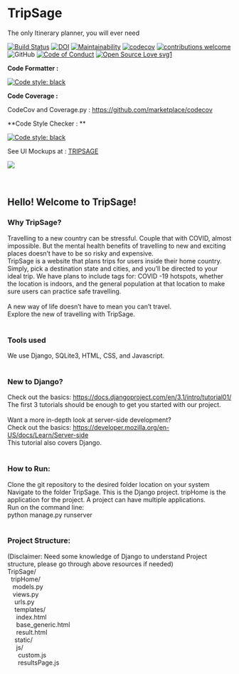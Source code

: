 # TripSage
The only Itinerary planner, you will ever need 

[![Build Status](https://travis-ci.com/akashsrikanth2310/TripSage.svg?branch=master)](https://travis-ci.com/akashsrikanth2310/TripSage)
[![DOI](https://zenodo.org/badge/299120263.svg)](https://zenodo.org/badge/latestdoi/299120263)
[![Maintainability](https://api.codeclimate.com/v1/badges/576c3ed7254e83498bcc/maintainability)](https://codeclimate.com/github/akashsrikanth2310/TripSage/maintainability)
[![codecov](https://codecov.io/gh/akashsrikanth2310/TripSage/branch/master/graph/badge.svg)](https://codecov.io/gh/akashsrikanth2310/TripSage)
[![contributions welcome](https://img.shields.io/badge/contributions-welcome-brightgreen.svg?style=flat)](https://github.com/akashsrikanth2310/TripSage/issues)
![GitHub](https://img.shields.io/github/license/TripSage/TripSage)
[![Code of Conduct](https://img.shields.io/badge/code-of%20conduct-green.svg)](https://github.com/akashsrikanth2310/TripSage/blob/master/CODE_OF_CONDUCT.md)
[![Open Source Love svg1](https://badges.frapsoft.com/os/v1/open-source.svg?v=103)](https://github.com/akashsrikanth2310/TripSage/blob/master/LICENSE)

**Code Formatter :**

[![Code style: black](https://img.shields.io/badge/code%20style-black-000000.svg)](https://github.com/psf/black) 

**Code Coverage :**

CodeCov and Coverage.py : https://github.com/marketplace/codecov

**Code Style Checker : **

[![Code style: black](https://img.shields.io/badge/code%20style-black-000000.svg)](https://github.com/psf/black)


See UI Mockups at : [TRIPSAGE](http://xd.adobe.com/view/4b11902d-7907-4938-846e-cf4fd00181af-1e42/)

[<img src = "https://github.com/TripSage/TripSage/blob/master/Assets/TripSage%20Playable.png">](https://youtu.be/N0GYVmutWzM)
</br>
</br>
</br>
## Hello! Welcome to TripSage! </br>
### Why TripSage? </br>
Travelling to a new country can be stressful. Couple that with COVID, almost impossible. But the mental health benefits of travelling to new and exciting places doesn’t have to be so risky and expensive. </br>
TripSage is a website that plans trips for users inside their home country. Simply, pick a destination state and cities, and you’ll be directed to your ideal trip. We have plans to include tags for: COVID -19 hotspots, whether the location is indoors, and the general population at that location to make sure users can practice safe travelling.</br>
</br>
A new way of life doesn’t have to mean you can’t travel.</br>
Explore the new of travelling with TripSage.</br>
</br>
### Tools used </br>
We use Django, SQLite3, HTML, CSS, and Javascript. </br>
</br>
### New to Django? </br>
Check out the basics: https://docs.djangoproject.com/en/3.1/intro/tutorial01/ </br>
The first 3 tutorials should be enough to get you started with our project. </br>
</br>
Want a more in-depth look at server-side development? </br>
Check out the basics: https://developer.mozilla.org/en-US/docs/Learn/Server-side </br>
This tutorial also covers Django.</br>
</br>
### How to Run: </br>
Clone the git repository to the desired folder location on your system
Navigate to the folder TripSage. This is the Django project. tripHome is the application for the project. A project can have multiple applications. </br>
Run on the command line: </br>
python manage.py runserver </br>
</br>
### Project Structure:</br>
(Disclaimer: Need some knowledge of Django to understand Project structure, please go through above resources if needed)</br>
TripSage/</br>
&nbsp; tripHome/</br>
&nbsp;&nbsp; models.py </br>
&nbsp;&nbsp; views.py </br>
&nbsp;&nbsp;&nbsp; urls.py </br>
&nbsp;&nbsp;&nbsp; templates/ </br>
&nbsp;&nbsp;&nbsp;&nbsp; index.html </br>
&nbsp;&nbsp;&nbsp;&nbsp; base_generic.html </br>
&nbsp;&nbsp;&nbsp;&nbsp; result.html</br>
&nbsp;&nbsp;&nbsp; static/ </br>
&nbsp;&nbsp;&nbsp;&nbsp; js/ </br>
&nbsp;&nbsp;&nbsp;&nbsp;&nbsp; custom.js </br>
&nbsp;&nbsp;&nbsp;&nbsp;&nbsp; resultsPage.js </br>
</br>

